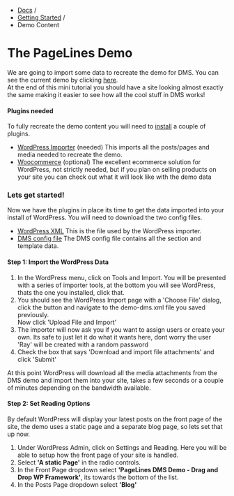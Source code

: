 <div class="row-fluid">
	<div class="span12">
		<ul class="breadcrumb">
  			<li><a href="http://docs.pagelines.com/">Docs</a> <span class="divider">/</span></li>
  			<li><a href="http://docs.pagelines.com/getting-started">Getting Started</a> <span class="divider">/</span></li>
  			<li class="active">Demo Content</li>
		</ul>
	</div>
</div>

# The PageLines Demo #

</p>We are going to import some data to recreate the demo for DMS. You can see the current demo by clicking <a target="_blank"  href="http://themes.pagelines.com/dms/?dobar=1">here</a>.<br />
At the end of this mini tutorial you should have a site looking almost exactly the same making it easier to see how all the cool stuff in DMS works!</p>
<div class="bs-callout bs-callout-info">
	<h4>Plugins needed</h4>
	<p>To fully recreate the demo content you will need to <a target="_blank" href="https://codex.wordpress.org/Managing_Plugins">install</a> a couple of plugins.
		<ul>
			<li><a target="_blank" href="http://wordpress.org/plugins/woocommerce/">WordPress Importer</a> (needed) This imports all the posts/pages and media needed to recreate the demo.</li>
			<li><a target="_blank" href="http://wordpress.org/plugins/wordpress-importer/">Woocommerce</a> (optional) The excellent ecommerce solution for WordPress, not strictly needed, but if you plan on selling products on your site you can check out what it will look like with the demo data</li>
		</ul>
	</p>
</div>

<h3>Lets get started!</h3>
<p>Now we have the plugins in place its time to get the data imported into your install of WordPress. You will need to download the two config files.
<ul>
	<li><a href="http://themes.pagelines.com/configs/demo-dms.xml">WordPress XML</a> This is the file used by the WordPress importer.</li>
	<li><a href="http://themes.pagelines.com/configs/pl-config_2014-04-24_17-43-20.json">DMS config file</a> The DMS config file contains all the section and template data.</li>
</ul>	
</p>
<h4>Step 1: Import the WordPress Data</h4>
<p>
	<ol>
		<li>In the WordPress menu, click on Tools and Import. You will be presented with a series of importer tools, at the bottom you will see WordPress, thats the one you installed, click that.</li>
		<li>You should see the WordPress Import page with a 'Choose File' dialog, click the button and navigate to the demo-dms.xml file you saved previously.</li>
		</li>Now click 'Upload File and Import'</li>
		<li>The importer will now ask you if you want to assign users or create your own. Its safe to just let it do what it wants here, dont worry the user 'Ray' will be created with a random password</li>
		<li>Check the box that says 'Download and import file attachments' and click 'Submit'</li>
	</ol>
At this point WordPress will download all the media attachments from the DMS demo and import them into your site, takes a few seconds or a couple of minutes depending on the bandwidth available.
</p>
<h4>Step 2: Set Reading Options</h4>
<p>By default WordPress will display your latest posts on the front page of the site, the demo uses a static page and a separate blog page, so lets set that up now.
	<ol>
		<li>Under WordPress Admin, click on Settings and Reading. Here you will be able to setup how the front page of your site is handled.</li>
		<li>Select <strong>'A static Page'</strong> in the radio controls.</li>
		<li>In the Front Page dropdown select <strong>'PageLines DMS Demo - Drag and Drop WP Framework'</strong>, its towards the bottom of the list.</li>
		<li>In the Posts Page dropdown select <strong>'Blog'</strong></li>
	</ol>
</p>
